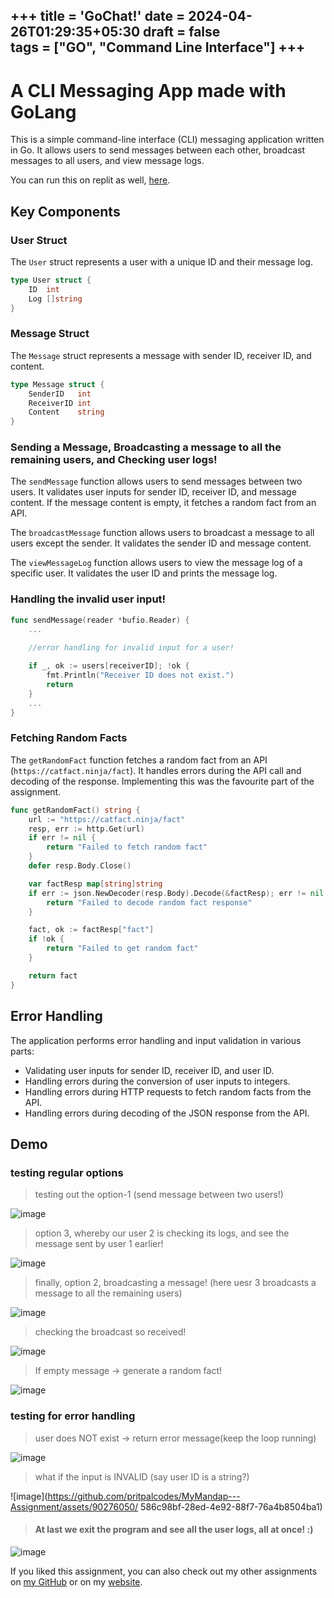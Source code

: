+++
title = 'GoChat!' 
date = 2024-04-26T01:29:35+05:30
draft = false   
tags = ["GO", "Command Line Interface"]
+++
--- 

<!-- 

next time se make a resume like this 

https://www.jriyyya.dev/Riya_Jain_IIIT_25.pdf 
-->


# A CLI Messaging App made with GoLang

This is a simple command-line interface (CLI) messaging application written in Go. It allows users to send messages between each other, broadcast messages to all users, and view message logs.


You can run this on replit as well, [here](https://replit.com/@pritpalsingh020/ViciousConsiderateTransversal).



## Key Components

### User Struct
The `User` struct represents a user with a unique ID and their message log.

```go
type User struct {
    ID  int
    Log []string
}
```

### Message Struct
The `Message` struct represents a message with sender ID, receiver ID, and content.

```go
type Message struct {
    SenderID   int
    ReceiverID int
    Content    string
}
```

### Sending a Message, Broadcasting a message to all the remaining users, and Checking user logs!
The `sendMessage` function allows users to send messages between two users. It validates user inputs for sender ID, receiver ID, and message content. If the message content is empty, it fetches a random fact from an API.

The `broadcastMessage` function allows users to broadcast a message to all users except the sender. It validates the sender ID and message content.

The `viewMessageLog` function allows users to view the message log of a specific user. It validates the user ID and prints the message log.

### Handling the invalid user input!

```go
func sendMessage(reader *bufio.Reader) {
    ...
	
	//error handling for invalid input for a user!

	if _, ok := users[receiverID]; !ok {
		fmt.Println("Receiver ID does not exist.")
		return
	}
    ...
}
```

### Fetching Random Facts
The `getRandomFact` function fetches a random fact from an API (`https://catfact.ninja/fact`). It handles errors during the API call and decoding of the response. Implementing this was the favourite part of the assignment.

```go
func getRandomFact() string {
    url := "https://catfact.ninja/fact"
	resp, err := http.Get(url)
	if err != nil {
		return "Failed to fetch random fact"
	}
	defer resp.Body.Close()

	var factResp map[string]string
	if err := json.NewDecoder(resp.Body).Decode(&factResp); err != nil {
		return "Failed to decode random fact response"
	}

	fact, ok := factResp["fact"]
	if !ok {
		return "Failed to get random fact"
	}

	return fact
}
```

## Error Handling
The application performs error handling and input validation in various parts:
- Validating user inputs for sender ID, receiver ID, and user ID.
- Handling errors during the conversion of user inputs to integers.
- Handling errors during HTTP requests to fetch random facts from the API.
- Handling errors during decoding of the JSON response from the API.
  

## Demo

### testing regular options
> testing out the option-1 (send message between two users!)

![image](https://github.com/pritpalcodes/MyMandap---Assignment/assets/90276050/9b8307fd-f07c-487b-96db-2625ddb3d46a)

> option 3, whereby our user 2 is checking its logs, and see the message sent by user 1 earlier!

![image](https://github.com/pritpalcodes/MyMandap---Assignment/assets/90276050/0d1d7ddc-3825-4b30-8afd-97bd43e91814)

> finally, option 2, broadcasting a message! (here uesr 3 broadcasts a message to all the remaining users)

![image](https://github.com/pritpalcodes/MyMandap---Assignment/assets/90276050/1757eb36-d965-4696-9414-168f7070e7dd)

> checking the broadcast so received!

![image](https://github.com/pritpalcodes/MyMandap---Assignment/assets/90276050/05703521-f325-49ef-8816-e9328be69216)

> If empty message -> generate a random fact!

![image](https://github.com/pritpalcodes/MyMandap---Assignment/assets/90276050/246ca102-9744-4601-b396-30fa6b201161)



### testing for error handling
> user does NOT exist -> return error message(keep the loop running)

![image](https://github.com/pritpalcodes/MyMandap---Assignment/assets/90276050/7317d503-dbe4-49f8-ae60-814f561dac47)

> what if the input is INVALID (say user ID is a string?)

![image](https://github.com/pritpalcodes/MyMandap---Assignment/assets/90276050/
586c98bf-28ed-4e92-88f7-76a4b8504ba1)

> #### At last we exit the program and see all the user logs, all at once! :)

![image](https://github.com/pritpalcodes/MyMandap---Assignment/assets/90276050/2f5da723-c31d-45d9-9794-9cb71dd4e3ff)


If you liked this assignment, you can also check out my other assignments on [my GitHub](https://github.com/pritpal-singh) or on my [website](https://pritpalsingh.in).
